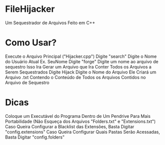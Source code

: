 # FileHijacker
Um Sequestrador de Arquivos Feito em C++

# Como Usar?
Execute o Arquivo Principal ("Hijacker.cpp")
Digite "search"
Digite o Nome do Usuário Atual Ex. SeuNome
Digite "forge"
Digite um nome ao arquivo de sequestro
Isso Ira Gerar um Arquivo que Ira Conter Todos os Arquivos a Serem Sequestrados
Digite Hijack
Digite o Nome do Arquivo
Ele Criará um Arquivo .txt Contendo o Conteúdo de Todos os Arquivos Contidos no Arquivo de Sequestro

# Dicas
Coloque um Executável do Programa Dentro de Um Pendrive Para Mais Portabilidade (Não Esqueça dos Arquivos "Folders.txt" e "Extensions.txt")
Caso Queira Configurar a Blacklist das Extensões, Basta Digitar "config.extensions"
Caso Queira Configurar Quais Pastas Serão Acessadas, Basta Digitar "config.folders"
